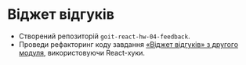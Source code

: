 # Віджет відгуків

- Створений репозиторій `goit-react-hw-04-feedback`. 
- Проведи рефакторинг коду завдання [«Віджет відгуків» з другого модуля](https://github.com/YevhenVasylevytskyi/repeat-goit-react-hw-02-feedback), використовуючи React-хуки.
